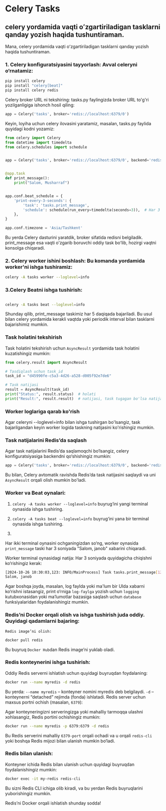 # Celery Tasks
## celery yordamida vaqti oʻzgartiriladigan tasklarni qanday yozish haqida tushuntiraman.
Mana, celery yordamida vaqti oʻzgartiriladigan tasklarni qanday yozish haqida tushuntiraman.

### 1. Celery konfiguratsiyasini tayyorlash: Avval celeryni o‘rnatamiz:

```bash
pip install celery
pip install "celery[beat]"
pip install celery redis
```
Celery broker URL ni tekshiring: tasks.py faylingizda broker URL to'g'ri yozilganligiga ishonch hosil qiling:

```python
app = Celery('tasks', broker='redis://localhost:6379/0')

```
Keyin, loyiha uchun celery ilovasini yaratamiz, masalan, tasks.py faylida quyidagi kodni yozamiz:
```python
from celery import Celery
from datetime import timedelta
from celery.schedules import schedule


app = Celery('tasks', broker='redis://localhost:6379/0', backend='redis://localhost:6379/0')


@app.task
def print_message():
    print("Salom, Musharraf")


app.conf.beat_schedule = {
    'print-every-3-seconds': {
        'task': 'tasks.print_message',
        'schedule': schedule(run_every=timedelta(seconds=3)),  # Har 3 soniyada bajariladi
    },
}

app.conf.timezone = 'Asia/Tashkent'

```
Bu yerda Celery dasturini yaratdik, broker sifatida redisni belgiladik. print_message esa vaqti oʻzgarib boruvchi oddiy task boʻlib, hozirgi vaqtni konsolga chiqaradi.

### 2. Celery worker ishini boshlash: Bu komanda yordamida worker'ni ishga tushiramiz:

```bash
celery -A tasks worker --loglevel=info

```

### 3.Celery Beatni ishga tushirish:

```bash

celery -A tasks beat --loglevel=info
````
Shunday qilib, print_message taskimiz har 5 daqiqada bajariladi. Bu usul bilan celery yordamida kerakli vaqtda yoki periodik interval bilan tasklarni bajarishimiz mumkin.


### Task holatini tekshirish
Task holatini tekshirish uchun `AsyncResult` yordamida task holatini kuzatishingiz mumkin:

```python
from celery.result import AsyncResult

# Tasdiqlash uchun task_id
task_id = "d45990fe-c5a3-4d26-a528-d005f92e7de6"

# Task natijasi
result = AsyncResult(task_id)
print("Status:", result.status)  # holati
print("Result:", result.result)  # natijasi, task tugagan bo'lsa natija chiqadi
```
### Worker loglariga qarab ko'rish
Agar celeryni --loglevel=info bilan ishga tushirgan bo'lsangiz, task bajarilgandan keyin worker logida taskning natijasini ko'rishingiz mumkin.

### Task natijalarini Redis’da saqlash
Agar task natijalarini Redis’da saqlamoqchi bo‘lsangiz, celery konfiguratsiyasiga backendni qo‘shishingiz mumkin:

```python
app = Celery('tasks', broker='redis://localhost:6379/0', backend='redis://localhost:6379/0')
```
Bu bilan, Celery avtomatik ravishda Redis’da task natijasini saqlaydi va uni `AsyncResult` orqali olish mumkin bo'ladi.
### Worker va Beat oynalari:

1. `celery -A tasks worker --loglevel=info` buyrug‘ini yangi terminal oynasida ishga tushiring.

2. `celery -A tasks beat --loglevel=info` buyrug‘ini yana bir terminal oynasida ishga tushiring.
3. 
Har ikki terminal oynasini ochganingizdan so‘ng, worker oynasida `print_message` taski har 3 soniyada "Salom, janob" xabarini chiqaradi.

Worker terminal oynasidagi natija: Har 3 soniyada quyidagicha chiqishni ko‘rishingiz kerak:

```bash
[2024-10-26 10:30:03,123: INFO/MainProcess] Task tasks.print_message[123abc45-def6-789g-hijk-1234567lmnop] succeeded in 0.0010s: None
Salom, janob
```
Agar boshqa joyda, masalan, log faylda yoki ma'lum bir UIda xabarni ko‘rishni istasangiz, print o‘rniga `log-faylga` yozish uchun `logging` kutubxonasidan yoki ma’lumotlar bazasiga saqlash uchun `database` funksiyalaridan foydalanishingiz mumkin.

### Redis’ni Docker orqali olish va ishga tushirish juda oddiy. Quyidagi qadamlarni bajaring:

    Redis image’ni olish:

```bash
docker pull redis
```
Bu buyruq `Docker Hub`dan Redis image’ni yuklab oladi.

### Redis konteynerini ishga tushirish:

Oddiy Redis serverni ishlatish uchun quyidagi buyruqdan foydalaning:

```bash
docker run --name myredis -d redis
```

Bu yerda:
`--name myredis` – konteyner nomini myredis deb belgilaydi.
`-d` – konteynerni “detached” rejimda (fonda) ishlatadi.
Redis server uchun maxsus portni ochish (masalan, `6379`):

Agar konteyneringizni serveringizga yoki mahalliy tarmoqqa ulashni xohlasangiz, Redis portini ochishingiz mumkin:

```bash
docker run --name myredis -p 6379:6379 -d redis
```
Bu Redis serverini mahalliy `6379-port` orqali ochadi va u orqali `redis-cli` yoki boshqa Redis mijozi bilan ulanish mumkin bo‘ladi.

### Redis bilan ulanish:
Konteyner ichida Redis bilan ulanish uchun quyidagi buyruqdan foydalanishingiz mumkin:

```bash
docker exec -it my-redis redis-cli
```
Bu sizni Redis CLI ichiga olib kiradi, va bu yerdan Redis buyruqlarini yuborishingiz mumkin.

Redis’ni Docker orqali ishlatish shunday sodda!

